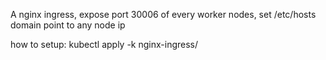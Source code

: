 A nginx ingress, expose port 30006 of every worker nodes,
set /etc/hosts domain point to any node ip


how to setup:
kubectl apply -k nginx-ingress/